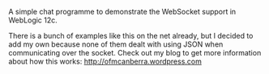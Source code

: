 A simple chat programme to demonstrate the WebSocket support in WebLogic 12c.

There is a bunch of examples like this on the net already, but I decided to add my own because none of them dealt with using JSON when communicating over the socket. Check out my blog to get more information about how this works: http://ofmcanberra.wordpress.com